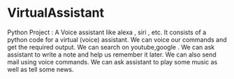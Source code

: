 # VirtualAssistant
Python Project : A Voice assistant like alexa , siri , etc.
It consists of a python code for a virtual (voice) assistant.
We can voice our commands and get the required output.
We can search on youtube,google .
We can ask assistant to write a note and help us remember it later.
We can also send mail using voice commands.
We can ask assistant to play some music as well as tell some news.
